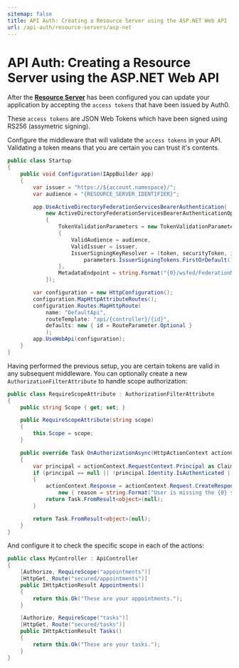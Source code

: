 ```yaml
---
sitemap: false
title: API Auth: Creating a Resource Server using the ASP.NET Web API
url: /api-auth/resource-servers/asp-net
---
```


# API Auth: Creating a Resource Server using the ASP.NET Web API

After the [**Resource Server**](/api-auth/config/resource-servers) has been configured you can update your application by accepting the `access tokens` that have been issued by Auth0.

These `access tokens` are JSON Web Tokens which have been signed using RS256 (assymetric signing).

Configure the middleware that will validate the `access tokens` in your API. Validating a token means that you are certain you can trust it's contents.

```cs
public class Startup
{
    public void Configuration(IAppBuilder app)
    {
        var issuer = "https://${account.namespace}/";
        var audience = "{RESOURCE_SERVER_IDENTIFIER}";

        app.UseActiveDirectoryFederationServicesBearerAuthentication(
            new ActiveDirectoryFederationServicesBearerAuthenticationOptions
            {
                TokenValidationParameters = new TokenValidationParameters
                {
                    ValidAudience = audience,
                    ValidIssuer = issuer,
                    IssuerSigningKeyResolver = (token, securityToken, identifier, parameters) =>
                        parameters.IssuerSigningTokens.FirstOrDefault().SecurityKeys.FirstOrDefault()
                },
                MetadataEndpoint = string.Format("{0}/wsfed/FederationMetadata/2007-06/FederationMetadata.xml", issuer.TrimEnd('/'))
            });

        var configuration = new HttpConfiguration();
        configuration.MapHttpAttributeRoutes();
        configuration.Routes.MapHttpRoute(
            name: "DefaultApi",
            routeTemplate: "api/{controller}/{id}",
            defaults: new { id = RouteParameter.Optional }
            );
        app.UseWebApi(configuration);
    }
}
```

Having performed the previous setup, you are certain tokens are valid in any subsequent middleware. You can optionally create a new `AuthorizationFilterAttribute` to handle scope authorization:

```cs
public class RequireScopeAttribute : AuthorizationFilterAttribute
{
    public string Scope { get; set; }

    public RequireScopeAttribute(string scope)
    {
        this.Scope = scope;
    }

    public override Task OnAuthorizationAsync(HttpActionContext actionContext, System.Threading.CancellationToken cancellationToken)
    {
        var principal = actionContext.RequestContext.Principal as ClaimsPrincipal;
        if (principal == null || !principal.Identity.IsAuthenticated || !principal.HasClaim("scopes", Scope))
        {
            actionContext.Response = actionContext.Request.CreateResponse(HttpStatusCode.Unauthorized,
                new { reason = string.Format("User is missing the {0} scope.", Scope) });
            return Task.FromResult<object>(null);
        }

        return Task.FromResult<object>(null);
    }
}
```

And configure it to check the specific scope in each of the actions:

```cs
public class MyController : ApiController
{
    [Authorize, RequireScope("appointments")]
    [HttpGet, Route("secured/appointments")]
    public IHttpActionResult Appointments()
    {
        return this.Ok("These are your appointments.");
    }

    [Authorize, RequireScope("tasks")]
    [HttpGet, Route("secured/tasks")]
    public IHttpActionResult Tasks()
    {
        return this.Ok("These are your tasks.");
    }
}
```
